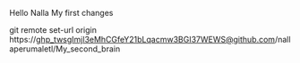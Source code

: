 Hello Nalla My first changes 

git remote set-url origin https://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@github.com/nallaperumaletl/My_second_brain